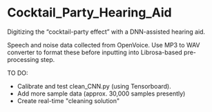 # Cocktail_Party_Hearing_Aid
Digitizing the “cocktail-party effect” with a DNN-assisted hearing aid. 

Speech and noise data collected from OpenVoice. Use MP3 to WAV converter to format these before inputting into Librosa-based pre-processing step.

TO DO:
- Calibrate and test clean_CNN.py (using Tensorboard). 
- Add more sample data (approx. 30,000 samples presently) 
- Create real-time "cleaning solution" 
